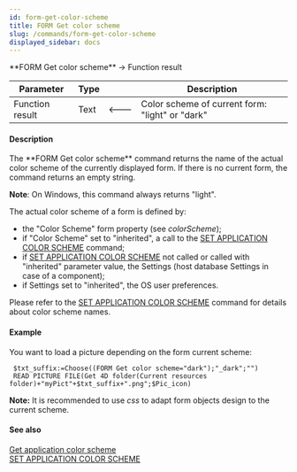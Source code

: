 ```yaml
---
id: form-get-color-scheme
title: FORM Get color scheme
slug: /commands/form-get-color-scheme
displayed_sidebar: docs
---
```


<!--REF #_command_.FORM Get color scheme.Syntax-->**FORM Get color scheme**  -> Function result<!-- END REF-->
<!--REF #_command_.FORM Get color scheme.Params-->
| Parameter | Type |  | Description |
| --- | --- | --- | --- |
| Function result | Text | &#x1F850; | Color scheme of current form: "light" or "dark" |

<!-- END REF-->

#### Description 

<!--REF #_command_.FORM Get color scheme.Summary-->The **FORM Get color scheme** command returns the name of the actual color scheme of the currently displayed form.<!-- END REF--> If there is no current form, the command returns an empty string.

**Note**: On Windows, this command always returns "light".

The actual color scheme of a form is defined by:

* the "Color Scheme" form property (see *colorScheme*);
* if "Color Scheme" set to "inherited", a call to the [SET APPLICATION COLOR SCHEME](set-application-color-scheme.md) command;
* if [SET APPLICATION COLOR SCHEME](set-application-color-scheme.md) not called or called with "inherited" parameter value, the Settings (host database Settings in case of a component);
* if Settings set to "inherited", the OS user preferences.

Please refer to the [SET APPLICATION COLOR SCHEME](set-application-color-scheme.md) command for details about color scheme names. 

#### Example 

You want to load a picture depending on the form current scheme:

```4d
 $txt_suffix:=Choose((FORM Get color scheme="dark");"_dark";"")
 READ PICTURE FILE(Get 4D folder(Current resources folder)+"myPict"+$txt_suffix+".png";$Pic_icon)
```

**Note:** It is recommended to use *css* to adapt form objects design to the current scheme. 

#### See also 

[Get application color scheme](get-application-color-scheme.md)  
[SET APPLICATION COLOR SCHEME](set-application-color-scheme.md)  